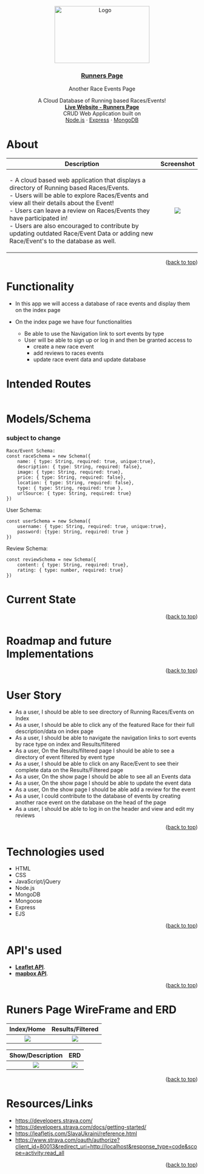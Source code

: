 
<br />
<div align="center">
  <a href="https://github.com/Kmachappy/Runners-Page">
    <img src="https://i.imgur.com/ys3rd2e.png" alt="Logo" width="250" height="150">
  </a>

<a href="https://github.com/Kmachappy/Runners-Page">
<h3 align="center">Runners Page</h3>
</a> 

  <p align="center">
    <p>Another Race Events Page</p>
	A Cloud Database of Running based Races/Events!<br />
    <a href="https://github.com/Kmachappy/Runners-Page"><strong>Live Website - Runners Page</strong></a>
    <br />
	CRUD Web Application built on <br/>
    <a href="https://nodejs.org/en/">Node.js</a>
    ·
    <a href="https://expressjs.com/">Express</a>
    ·
    <a href="https://www.mongodb.com/">MongoDB</a>
  </p>
</div>

# About
Description            |  Screenshot
:---:|:----:
| <p align="left">- A cloud based web application that displays a directory of Running based Races/Events. <br> - Users will be able to explore Races/Events and view all their details about the Event! <br> - Users can leave a review on Races/Events they have participated in! <br>- Users are also encouraged to contribute by updating outdated Race/Event Data or adding new Race/Event's to the database as well. <br></p> | ![](https://i.imgur.com/CtaWKbU.png) | 





<p align="right">(<a href="#top">back to top</a>)</p>

# Functionality
- In this app we will access a database of race events and display them on the index page

- On the index page we have four functionalities
    - Be able to use the Navigation link to sort events by type
    - User will be able to sign up or log in and then be granted access to
        - create a new race event 
        - add reviews to races events
        - update race event data and update database

# Intended Routes
```

```

# Models/Schema 
### subject to change
```
Race/Event Schema:
const raceSchema = new Schema({
    name: { type: String, required: true, unique:true},
    description: { type: String, required: false},
    image: { type: String, required: true},
    price: { type: String, required: false},
    location: { type: String, required: false},
    type: { type: String, required: true },
    urlSource: { type: String, required: true}
})
```
User Schema:
```
const userSchema = new Schema({
    username: { type: String, required: true, unique:true},
    password: {type: String, required: true }
})
```
Review Schema:
```
const reviewSchema = new Schema({
    content: { type: String, required: true},
    rating: { type: number, required: true}
})
```

# Current State

<!-- - To do this we will be utilizing the strava api app to get user activity data 
    
- hardships of api oauth2 authentication code and authorizations, tokens and token refresh
    - I have to generate authorization code from an oauth2 authorization page


- With the authorization page we mimic as if we were logging into an app that will use our authorization login 

- Once this authorization is done, users will be able to see activities with map data and a poly line of the specific data

- user will be able to see their average data points and highest data point
    - avg hr, avg pace, avg run, best miles, longest milage, 

- Atheletes need an easy to access website to view their atheletic activities across different plateforms and their visualization. -->
<p align="right">(<a href="#top">back to top</a>)</p>





# Roadmap and future Implementations

<!-- - add authorization page so the user could import their peronal data on to the page
- add poly line to all user activities
- Create a roadmap of all the miles onto the map.
    - When user hovers/clicks a mile or activity it will highlight and zoom onto location on map
- add more data points from different apps
- change user interface.
- In progress: users will be able to login and authorize strava to allow me to use and propagated their own use data
- add more map styling and interactiveness -->
<p align="right">(<a href="#top">back to top</a>)</p>

# User Story

- As a user, I should be able to see directory of Running Races/Events on Index 
- As a user, I should be able to click any of the featured Race for their full description/data on index page
- As a user, I should be able to navigate the navigation links to sort events by race type on index and Results/filtered
- As a user, On the Results/filtered page I should be able to see a directory of event filtered by event type
- As a user, I should be able to click on any Race/Event to see their complete data on the Results/Filtered page
- As a user, On the show page I should be able to see all an Events data
- As a user, On the show page I should be able to update the event data
- As a user, On the show page I should be able add a review for the event
- As a user, I could contribute to the database of events by creating another race event on the database on the head of the page
- As a user, I should be able to log in  on the header and view and edit my reviews

<p align="right">(<a href="#top">back to top</a>)</p>

# Technologies used 

- HTML
- CSS
- JavaScript/jQuery
- Node.js
- MongoDB
- Mongoose
- Express
- EJS


<p align="right">(<a href="#top">back to top</a>)</p>

 # API's used
 <!-- - **[Strava API](https://developers.strava.com/)**. -->
 - **[Leaflet API](https://leafletjs.com/SlavaUkraini/)**.
 - **[mapbox API](https://leafletjs.com/SlavaUkraini/)**.
<p align="right">(<a href="#top">back to top</a>)</p>

# Runers Page WireFrame and ERD

Index/Home             |  Results/Filtered
:-------------------------:|:-------------------------:
![](https://i.imgur.com/CtaWKbU.png)  |  ![](https://i.imgur.com/0fxtC01.png)

Show/Description             |  ERD
:-------------------------:|:-------------------------:
![](https://i.imgur.com/0At4nOQ.png)  |  ![](https://i.imgur.com/Y4mWTw2.png)

<p align="right">(<a href="#top">back to top</a>)</p>


# Resources/Links
- https://developers.strava.com/
- https://developers.strava.com/docs/getting-started/
- https://leafletjs.com/SlavaUkraini/reference.html
- https://www.strava.com/oauth/authorize?client_id=80013&redirect_uri=http://localhost&response_type=code&scope=activity:read_all
<p align="right">(<a href="#top">back to top</a>)</p>
